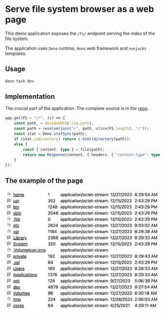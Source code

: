 # Serve file system browser as a web page

This demo application exposes the `/fs/` endpoint serving the index
of the file system.

The application uses `Deno` runtime, `Hono` web framework and `nunjucks` templates.

## Usage

```bash
deno task dev
```

## Implementation

The crucial part of the application. The complete source is in the [repo](./main.ts).

```typescript
app.get(FS + "/*", (c) => {
    const path_ = decodeURI(c.req.path);
    const path = resolve(join("/", path_.slice(FS.length), "/"));
    const stat = Deno.statSync(path);
    if (stat.isDirectory) return c.html(directory(path));
    else {
        const { content, type } = file(path);
        return new Response(content, { headers: { "content-type": type } });
    }
});
```

## The example of the page

![screenshot](./screenshot.png)
